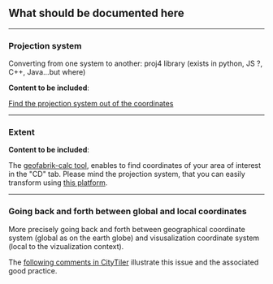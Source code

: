 ## What should be documented here

---
### Projection system
Converting from one system to another: proj4 library (exists in python, JS ?, C++, Java...but where)

**Content to be included**:

[Find the projection system out of the coordinates](https://cad.kerlom.fr/topographie_coordonnees.php#)

---
### Extent

**Content to be included**:

The [geofabrik-calc tool](http://tools.geofabrik.de/calc/), enables to find coordinates of your area of interest in the "CD" tab. Please mind the projection system, that you can easily transform using [this platform](https://epsg.io/transform#s_srs=4326&t_srs=3946).

---
### Going back and forth between global and local coordinates
More precisely going back and forth between geographical coordinate system (global as on the earth globe) and 
visusalization coordinate system (local to the vizualization context).

The [following comments in CityTiler](https://github.com/VCityTeam/py3dtilers/blob/master/py3dtilers/CityTiler/CityTiler.py#L124) illustrate this issue and the associated good practice. 
   


